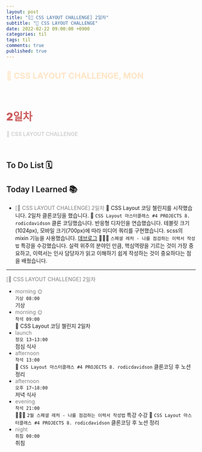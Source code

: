 ```yaml
---
layout: post
title: "[👑 CSS LAYOUT CHALLENGE] 2일차"
subtitle: "👑 CSS LAYOUT CHALLENGE"
date: 2022-02-22 09:00:00 +0900
categories: til
tags: til
comments: true
published: true
---
```


## <span style="color:Bisque;font-size: 22px">👑 CSS LAYOUT CHALLENGE, MON</span>

<br />

# **<span style="font-weight:900;color:indianred">2일차</span>**

**<span style="color:lightgray">👑 CSS LAYOUT CHALLENGE</span>**

<br />

## <span style="font-weight:600">To Do List</span> 🗓

## <span style="font-weight:600">Today I Learned</span> 📚

- <span style="color:gray">[👑 CSS LAYOUT CHALLENGE] 2일차</span>
  👑 CSS Layout 코딩 첼린지를 시작했습니다. 2일차 클론코딩을 했습니다.
  💬 `CSS Layout 마스터클래스 #4 PROJECTS 8. rodicdavidson` 클론 코딩했습니다. 반응형 디자인을 연습했습니다. 테블릿 크기(1024px), 모바일 크기(700px)에 따라 미디어 쿼리를 구현했습니다. scss의 mixin 기능을 사용했습니다. [데브로그](https://github.com/djdu4496/css-masterclass-2022/issues/2)
  👨🏼‍🏫 `스페셜 레처 - 나를 점검하는 이력서 작성법` 특강을 수강했습니다. 실력 위주의 분야인 만큼, 핵심역량을 기르는 것이 가장 중요하고, 이력서는 인사 담당자가 읽고 이해하기 쉽게 작성하는 것이 중요하다는 점을 배웠습니다.
---

<span style="color:gray">[👑 CSS LAYOUT CHALLENGE] 2일차</span>

- <span style="color:gray">morning 🌞</span> <br>
  `기상 08:00` <br>
  기상
- <span style="color:gray">morning 🌞</span> <br>
  `착석 09:00` <br>
    👑 CSS Layout 코딩 첼린지 2일차
- <span style="color:gray">launch</span> <br>
  `정오 13~13:00`<br>
  점심 식사
- <span style="color:gray">afternoon</span> <br>
  `착석 13:00`<br>
  💬 `CSS Layout 마스터클래스 #4 PROJECTS 8. rodicdavidson` 클론코딩 후 노션 정리
- <span style="color:gray">afternoon</span> <br>
  `오후 17~18:00`<br>
  저녁 식사
- <span style="color:gray">evening</span> <br>
  `착석 21:00`<br>
  👨🏼‍🏫 `2월 스페셜 레처 - 나를 점검하는 이력서 작성법` 특강 수강
  💬 `CSS Layout 마스터클래스 #4 PROJECTS 8. rodicdavidson` 클론코딩 후 노션 정리
- <span style="color:gray">night</span> <br>
  `취침 00:00`<br>
  취침